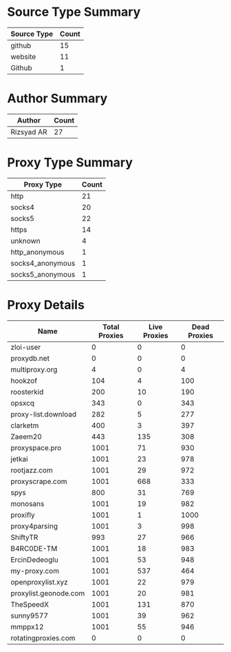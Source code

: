 # Source Type Summary

| Source Type | Count |
|-------------|-------|
| github | 15 |
| website | 11 |
| Github | 1 |


# Author Summary

| Author | Count |
|--------|-------|
| Rizsyad AR | 27 |


# Proxy Type Summary

| Proxy Type | Count |
|------------|-------|
| http | 21 |
| socks4 | 20 |
| socks5 | 22 |
| https | 14 |
| unknown | 4 |
| http_anonymous | 1 |
| socks4_anonymous | 1 |
| socks5_anonymous | 1 |


# Proxy Details

| Name | Total Proxies | Live Proxies | Dead Proxies |
|------|---------------|--------------|---------------|
| zloi-user | 0 | 0 | 0 |
| proxydb.net | 0 | 0 | 0 |
| multiproxy.org | 4 | 0 | 4 |
| hookzof | 104 | 4 | 100 |
| roosterkid | 200 | 10 | 190 |
| opsxcq | 343 | 0 | 343 |
| proxy-list.download | 282 | 5 | 277 |
| clarketm | 400 | 3 | 397 |
| Zaeem20 | 443 | 135 | 308 |
| proxyspace.pro | 1001 | 71 | 930 |
| jetkai | 1001 | 23 | 978 |
| rootjazz.com | 1001 | 29 | 972 |
| proxyscrape.com | 1001 | 668 | 333 |
| spys | 800 | 31 | 769 |
| monosans | 1001 | 19 | 982 |
| proxifly | 1001 | 1 | 1000 |
| proxy4parsing | 1001 | 3 | 998 |
| ShiftyTR | 993 | 27 | 966 |
| B4RC0DE-TM | 1001 | 18 | 983 |
| ErcinDedeoglu | 1001 | 53 | 948 |
| my-proxy.com | 1001 | 537 | 464 |
| openproxylist.xyz | 1001 | 22 | 979 |
| proxylist.geonode.com | 1001 | 20 | 981 |
| TheSpeedX | 1001 | 131 | 870 |
| sunny9577 | 1001 | 39 | 962 |
| mmppx12 | 1001 | 55 | 946 |
| rotatingproxies.com | 0 | 0 | 0 |
